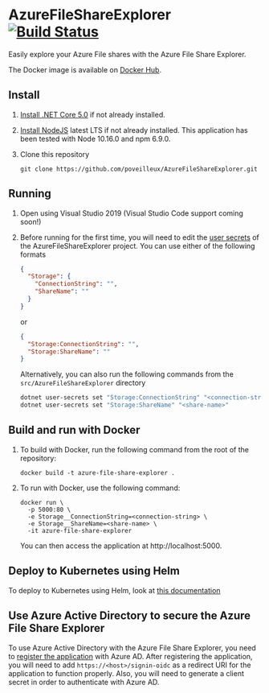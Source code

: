 # AzureFileShareExplorer [![Build Status](https://dev.azure.com/poveilleux/AzureFileStorageExplorer/_apis/build/status/poveilleux.AzureFileShareExplorer?branchName=master)](https://dev.azure.com/poveilleux/AzureFileStorageExplorer/_build/latest?definitionId=1&branchName=master)

Easily explore your Azure File shares with the Azure File Share Explorer.

The Docker image is available on [Docker Hub](https://hub.docker.com/repository/docker/poveilleux/azure-file-share-explorer).

## Install
1. [Install .NET Core 5.0](https://dotnet.microsoft.com/download) if not already installed.

2. [Install NodeJS](https://nodejs.org/en/) latest LTS if not already installed. This application has been tested with Node 10.16.0 and npm 6.9.0.

3. Clone this repository
   ```
   git clone https://github.com/poveilleux/AzureFileShareExplorer.git
   ```

## Running
1. Open using Visual Studio 2019 (Visual Studio Code support coming soon!)

2. Before running for the first time, you will need to edit the [user secrets](https://docs.microsoft.com/en-us/aspnet/core/security/app-secrets?view=aspnetcore-5.0&tabs=windows) of the AzureFileShareExplorer project. You can use either of the following formats
   ```json
   {
     "Storage": {
	   "ConnectionString": "",
	   "ShareName": ""
	 }
   }
   ```
   or
   ```json
   {
     "Storage:ConnectionString": "",
     "Storage:ShareName": ""
   }
   ```
   Alternatively, you can also run the following commands from the `src/AzureFileShareExplorer` directory
   ```sh
   dotnet user-secrets set "Storage:ConnectionString" "<connection-string>"
   dotnet user-secrets set "Storage:ShareName" "<share-name>"
   ```

## Build and run with Docker
1. To build with Docker, run the following command from the root of the repository:

   ```
   docker build -t azure-file-share-explorer .
   ```

2. To run with Docker, use the following command:

   ```
   docker run \
     -p 5000:80 \
     -e Storage__ConnectionString=<connection-string> \
     -e Storage__ShareName=<share-name> \
     -it azure-file-share-explorer
   ```
   
   You can then access the application at http://localhost:5000.

## Deploy to Kubernetes using Helm
To deploy to Kubernetes using Helm, look at [this documentation](./chart/azure-file-share-explorer)

## Use Azure Active Directory to secure the Azure File Share Explorer
To use Azure Active Directory with the Azure File Share Explorer, you need to [register the application](https://docs.microsoft.com/en-us/azure/active-directory/develop/quickstart-register-app) with Azure AD. After registering the application, you will need to add `https://<host>/signin-oidc` as a redirect URI for the application to function properly. Also, you will need to generate a client secret in order to authenticate with Azure AD.

